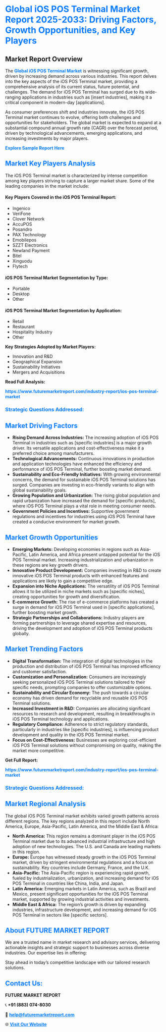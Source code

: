 <h1 style="color: #007BFF;">Global iOS POS Terminal Market Report 2025-2033: Driving Factors, Growth Opportunities, and Key Players</h1>

<section id="overview">
<h2>Market Report Overview</h2>
<p>The <a href="https://www.futuremarketreport.com/industry-report/ios-pos-terminal-market" style="color: #007BFF; text-decoration: none;"><strong>Global iOS POS Terminal Market</strong></a> is witnessing significant growth, driven by increasing demand across various industries. This report delves into the key aspects of the iOS POS Terminal market, providing a comprehensive analysis of its current status, future potential, and challenges. The demand for iOS POS Terminal has surged due to its wide-ranging applications in industries such as [insert industries], making it a critical component in modern-day [applications].</p>
<p>As consumer preferences shift and industries innovate, the iOS POS Terminal market continues to evolve, offering both challenges and opportunities for stakeholders. The global market is expected to expand at a substantial compound annual growth rate (CAGR) over the forecast period, driven by technological advancements, emerging applications, and increasing investments by major players.</p>
</section>

<section id="overview">
<p><a href="https://www.futuremarketreport.com/request-sample/reportId=98705" style="color: #007BFF; text-decoration: none;"><strong>Explore Sample Report Here</strong></a></p>
</section>

<section id="key-players">
<h2 style="color: #007BFF;">Market Key Players Analysis</h2>
<p>The iOS POS Terminal market is characterized by intense competition among key players striving to capture a larger market share. Some of the leading companies in the market include:</p>
<h4>Key Players Covered in the iOS POS Terminal Report:</h4>
<ul><li>Ingenico</li><li>VeriFone</li><li>Clover Network</li><li>AccuPOS</li><li>Posandro</li><li>PAX Technology</li><li>Emobilepos</li><li>SZZT Electronics</li><li>Newland Payment</li><li>Bitel</li><li>Xinguodu</li><li>Flytech</li></ul>
<h4>iOS POS Terminal Market Segmentation by Type:</h4>
<ul><li>Portable</li><li>Desktop</li><li>Other</li></ul>

<h4>iOS POS Terminal Market Segmentation by Application:</h4>
<ul><li>Retail</li><li>Restaurant</li><li>Hospitality Industry</li><li>Other</li></ul>
<p><strong>Key Strategies Adopted by Market Players:</strong></p>
<ul>
<li>Innovation and R&D</li>
<li>Geographical Expansion</li>
<li>Sustainability Initiatives</li>
<li>Mergers and Acquisitions</li>
</ul>
</section>

<section>
<p><strong>Read Full Analysis: </strong></p><a href="https://www.futuremarketreport.com/industry-report/ios-pos-terminal-market" style="color: #007BFF; text-decoration: none;"><strong>https://www.futuremarketreport.com/industry-report/ios-pos-terminal-market</strong></a>
<h3 style="color: #007BFF;">Strategic Questions Addressed:</h3>
</section>

<section id="driving-factors">
<h2 style="color: #007BFF;">Market Driving Factors</h2>
<ul>
<li><strong>Rising Demand Across Industries:</strong> The increasing adoption of iOS POS Terminal in industries such as [specific industries] is a major growth driver. Its versatile applications and cost-effectiveness make it a preferred choice among manufacturers.</li>
<li><strong>Technological Advancements:</strong> Continuous innovations in production and application technologies have enhanced the efficiency and performance of iOS POS Terminal, further boosting market demand.</li>
<li><strong>Sustainability and Eco-Friendly Initiatives:</strong> With growing environmental concerns, the demand for sustainable iOS POS Terminal solutions has surged. Companies are investing in eco-friendly variants to align with global sustainability goals.</li>
<li><strong>Growing Population and Urbanization:</strong> The rising global population and rapid urbanization have increased the demand for [specific products], where iOS POS Terminal plays a vital role in meeting consumer needs.</li>
<li><strong>Government Policies and Incentives:</strong> Supportive government regulations and incentives for industries using iOS POS Terminal have created a conducive environment for market growth.</li>
</ul>
</section>

<section id="growth-opportunities">
<h2 style="color: #007BFF;">Market Growth Opportunities</h2>
<ul>
<li><strong>Emerging Markets:</strong> Developing economies in regions such as Asia-Pacific, Latin America, and Africa present untapped potential for the iOS POS Terminal market. Increasing industrialization and urbanization in these regions are key growth drivers.</li>
<li><strong>Innovative Product Development:</strong> Companies investing in R&D to create innovative iOS POS Terminal products with enhanced features and applications are likely to gain a competitive edge.</li>
<li><strong>Expansion into Niche Applications:</strong> The versatility of iOS POS Terminal allows it to be utilized in niche markets such as [specific niches], creating opportunities for growth and diversification.</li>
<li><strong>E-commerce Growth:</strong> The rise of e-commerce platforms has created a surge in demand for iOS POS Terminal used in [specific applications], further boosting market growth.</li>
<li><strong>Strategic Partnerships and Collaborations:</strong> Industry players are forming partnerships to leverage shared expertise and resources, driving the development and adoption of iOS POS Terminal products globally.</li>
</ul>
</section>

<section id="trending-factors">
<h2 style="color: #007BFF;">Market Trending Factors</h2>
<ul>
<li><strong>Digital Transformation:</strong> The integration of digital technologies in the production and distribution of iOS POS Terminal has improved efficiency and customer satisfaction.</li>
<li><strong>Customization and Personalization:</strong> Consumers are increasingly seeking personalized iOS POS Terminal solutions tailored to their specific needs, prompting companies to offer customizable options.</li>
<li><strong>Sustainability and Circular Economy:</strong> The push towards a circular economy has driven demand for recyclable and reusable iOS POS Terminal solutions.</li>
<li><strong>Increased Investment in R&D:</strong> Companies are allocating significant resources to research and development, resulting in breakthroughs in iOS POS Terminal technology and applications.</li>
<li><strong>Regulatory Compliance:</strong> Adherence to strict regulatory standards, particularly in industries like [specific industries], is influencing product development and quality in the iOS POS Terminal market.</li>
<li><strong>Focus on Cost-Effectiveness:</strong> Businesses are exploring cost-efficient iOS POS Terminal solutions without compromising on quality, making the market more competitive.</li>
</ul>
</section>

<section>
<p><strong>Get Full Report: </strong></p><a href="https://www.futuremarketreport.com/industry-report/ios-pos-terminal-market" style="color: #007BFF; text-decoration: none;"><strong>https://www.futuremarketreport.com/industry-report/ios-pos-terminal-market</strong></a>
<h3 style="color: #007BFF;">Strategic Questions Addressed:</h3>
</section>


<section id="regional-analysis">
<h2 style="color: #007BFF;">Market Regional Analysis</h2>
<p>The global iOS POS Terminal market exhibits varied growth patterns across different regions. The key regions analyzed in this report include North America, Europe, Asia-Pacific, Latin America, and the Middle East & Africa:</p>
<ul>
<li><strong>North America:</strong> This region remains a dominant player in the iOS POS Terminal market due to its advanced industrial infrastructure and high adoption of new technologies. The U.S. and Canada are leading markets in this region.</li>
<li><strong>Europe:</strong> Europe has witnessed steady growth in the iOS POS Terminal market, driven by stringent environmental regulations and a focus on sustainability. Key countries include Germany, France, and the U.K.</li>
<li><strong>Asia-Pacific:</strong> The Asia-Pacific region is experiencing rapid growth, fueled by industrialization, urbanization, and increasing demand for iOS POS Terminal in countries like China, India, and Japan.</li>
<li><strong>Latin America:</strong> Emerging markets in Latin America, such as Brazil and Mexico, present significant opportunities for the iOS POS Terminal market, supported by growing industrial activities and investments.</li>
<li><strong>Middle East & Africa:</strong> The region’s growth is driven by expanding industries, infrastructure development, and increasing demand for iOS POS Terminal in sectors like [specific sectors].</li>
</ul>
</section>

<footer>
<h2 style="color: #007BFF;">About FUTURE MARKET REPORT</h2>
<p>We are a trusted name in market research and advisory services, delivering actionable insights and strategic support to businesses across diverse industries. Our expertise lies in offering:</p>

<p>Stay ahead in today’s competitive landscape with our tailored research solutions.</p>

<h2 style="color: #007BFF;">Contact Us:</h2>
<p><strong>FUTURE MARKET REPORT</strong></p>
<p>📞 <strong>+91 (883) 074-8030</strong></p>
<p>📧 <strong><a href="mailto:help@futuremarketreport.com" style="color: #007BFF;">help@futuremarketreport.com</a></strong></p>
<p>🌐 <strong><a href="https://www.futuremarketreport.com/" style="color: #007BFF;">Visit Our Website</a></strong></p>
</footer>